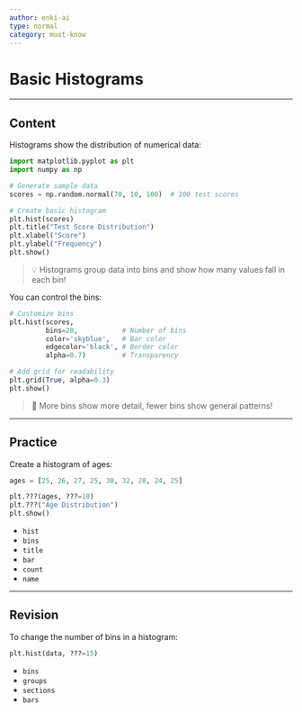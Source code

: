 ```yaml
---
author: enki-ai
type: normal
category: must-know
---
```


# Basic Histograms

---
## Content

Histograms show the distribution of numerical data:

```python
import matplotlib.pyplot as plt
import numpy as np

# Generate sample data
scores = np.random.normal(70, 10, 100)  # 100 test scores

# Create basic histogram
plt.hist(scores)
plt.title("Test Score Distribution")
plt.xlabel("Score")
plt.ylabel("Frequency")
plt.show()
```

> 💡 Histograms group data into bins and show how many values fall in each bin!

You can control the bins:

```python
# Customize bins
plt.hist(scores,
         bins=20,           # Number of bins
         color='skyblue',   # Bar color
         edgecolor='black', # Border color
         alpha=0.7)         # Transparency

# Add grid for readability
plt.grid(True, alpha=0.3)
plt.show()
```

> 🎯 More bins show more detail, fewer bins show general patterns!

---
## Practice

Create a histogram of ages:

```python
ages = [25, 26, 27, 25, 30, 32, 28, 24, 25]

plt.???(ages, ???=10)
plt.???("Age Distribution")
plt.show()
```

- `hist`
- `bins`
- `title`
- `bar`
- `count`
- `name`

---
## Revision

To change the number of bins in a histogram:

```python
plt.hist(data, ???=15)
```

- `bins`
- `groups`
- `sections`
- `bars` 
